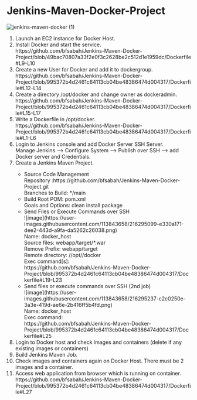 # Jenkins-Maven-Docker-Project
![jenkins-maven-docker (1)](https://user-images.githubusercontent.com/113843658/216242295-1f0d3d4c-7d8b-410e-bfa4-ac68e7a99159.jpg)
<br>
<ol>
<li> Launch an EC2 instance for Docker Host.</li>
<li> Install Docker and start the service.<br>
https://github.com/bfsabah/Jenkins-Maven-Docker-Project/blob/49bac70807a33f2e0f3c2628be2c512d1e1959dc/Dockerfile#L9-L10</li>
<li> Create a new User for Docker and add it to dockergroup.<br>
https://github.com/bfsabah/Jenkins-Maven-Docker-Project/blob/995372b4d2461c64113cb04be48386474d004317/Dockerfile#L12-L14</li>
<li> Create a directory /opt/docker and change owner as dockeradmin.<br>
https://github.com/bfsabah/Jenkins-Maven-Docker-Project/blob/995372b4d2461c64113cb04be48386474d004317/Dockerfile#L15-L17</li>
<li> Write a Dockerfile in /opt/docker.<br>
https://github.com/bfsabah/Jenkins-Maven-Docker-Project/blob/995372b4d2461c64113cb04be48386474d004317/Dockerfile#L1-L6</li>
<li> Login to Jenkins console and add Docker Server SSH Server.<br>
Manage Jenkins --> Configure System --> Publish over SSH --> add Docker server and Credentials.</li> 
<li> Create a Jenkins Maven Project.</li>
<ul>
<li> Source Code Management<br> Repository :https://github.com/bfsabah/Jenkins-Maven-Docker-Project.git <br> Branches to Build: */main </li>
<li> Build Root POM: pom.xml <br> Goals and Options: clean install package </li>
<li> Send Files or Execute Commands over SSH <br>
![image](https://user-images.githubusercontent.com/113843658/216295099-e330a171-dee2-443d-a9fa-da5262c26038.png)<br>
    Name: docker_host<br>
    Source files: webapp/target/*.war<br>
    Remove Prefix: webapp/target <br>
    Remote directory: //opt//docker<br>
    Exec command[s]:<br>
    https://github.com/bfsabah/Jenkins-Maven-Docker-Project/blob/995372b4d2461c64113cb04be48386474d004317/Dockerfile#L19-L23
    </li>
<li> Send files or execute commands over SSH (2nd job) <br>
![image](https://user-images.githubusercontent.com/113843658/216295237-c2c0250e-3a3e-419d-ae6e-2b416ff5b4fd.png)<br>
    Name: docker_host<br>
    Exec command: <br>
    https://github.com/bfsabah/Jenkins-Maven-Docker-Project/blob/995372b4d2461c64113cb04be48386474d004317/Dockerfile#L25
    </li>
</ul>
<li> Login to Docker host and check images and containers (delete if any existing images or containers) </li>
<li> Build Jenkins Maven Job. </li>
<li> Check images and containers again on Docker Host. There must be 2 images and a container. </li>
<li> Access web application from browser which is running on container. <br>
https://github.com/bfsabah/Jenkins-Maven-Docker-Project/blob/995372b4d2461c64113cb04be48386474d004317/Dockerfile#L27</li>
</ol>
